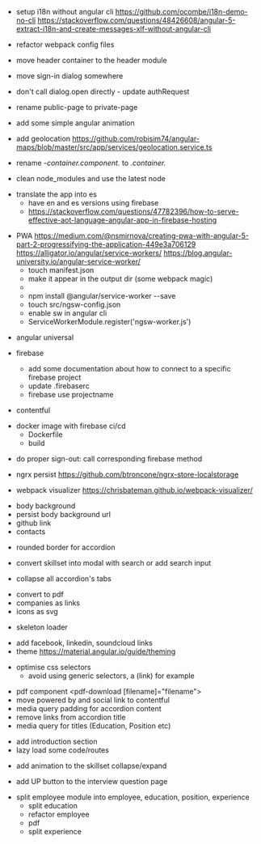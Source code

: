 + setup i18n without angular cli
    https://github.com/ocombe/i18n-demo-no-cli
    https://stackoverflow.com/questions/48426608/angular-5-extract-i18n-and-create-messages-xlf-without-angular-cli

+ refactor webpack config files

+ move header container to the header module

+ move sign-in dialog somewhere

+ don't call dialog.open directly - update authRequest

+ rename public-page to private-page

+ add some simple angular animation

+ add geolocation
    https://github.com/robisim74/angular-maps/blob/master/src/app/services/geolocation.service.ts

+ rename *-container.component.* to *.container.*

+ clean node_modules and use the latest node

- translate the app into es
    - have en and es versions using firebase
    - https://stackoverflow.com/questions/47782396/how-to-serve-effective-aot-language-angular-app-in-firebase-hosting

+ PWA
https://medium.com/@nsmirnova/creating-pwa-with-angular-5-part-2-progressifying-the-application-449e3a706129
https://alligator.io/angular/service-workers/
https://blog.angular-university.io/angular-service-worker/
    + touch manifest.json
    + make it appear in the output dir (some webpack magic)
    +  <link rel="manifest" href="manifest.json">
    + npm install @angular/service-worker --save
    + touch src/ngsw-config.json
    + enable sw in angular cli
    + ServiceWorkerModule.register('ngsw-worker.js') 

- angular universal

+ firebase
    - add some documentation about how to connect to a specific firebase project
    - update .firebaserc
    - firebase use projectname

+ contentful

- docker image with firebase ci/cd
    - Dockerfile
    - build

+ do proper sign-out: call corresponding firebase method

+ ngrx persist
    https://github.com/btroncone/ngrx-store-localstorage

- webpack visualizer https://chrisbateman.github.io/webpack-visualizer/

+ body background
+ persist body background url
+ github link
+ contacts
- rounded border for accordion
+ convert skillset into modal with search or add search input 
- collapse all accordion's tabs
+ convert to pdf
+ companies as links
+ icons as svg
- skeleton loader
+ add facebook, linkedin, soundcloud links
+ theme
    https://material.angular.io/guide/theming
- optimise css selectors
    - avoid using generic selectors, a (link) for example 
    
+ pdf component <pdf-download [filename]="filename"><content/></pdf-download>
+ move powered by and social link to contentful
+ media query padding for accordion content  
+ remove links from accordion title
+ media query for titles (Education, Position etc)
- add introduction section
- lazy load some code/routes
+ add animation to the skillset collapse/expand
- add UP button to the interview question page
+ split employee module into employee, education, position, experience
    + split education
    + refactor employee
    + pdf
    + split experience
